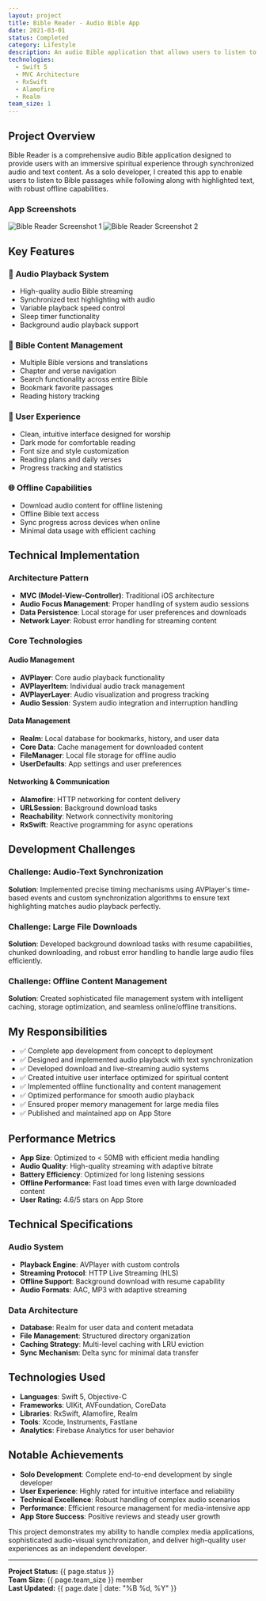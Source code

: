 ```yaml
---
layout: project
title: Bible Reader - Audio Bible App
date: 2021-03-01
status: Completed
category: Lifestyle
description: An audio Bible application that allows users to listen to scripture with synchronized text highlighting and offline support.
technologies:
  - Swift 5
  - MVC Architecture
  - RxSwift
  - Alamofire
  - Realm
team_size: 1
---
```


## Project Overview

Bible Reader is a comprehensive audio Bible application designed to provide users with an immersive spiritual experience through synchronized audio and text content. As a solo developer, I created this app to enable users to listen to Bible passages while following along with highlighted text, with robust offline capabilities.

### App Screenshots

![Bible Reader Screenshot 1](/images/projects/bible-reader/bible-reader-screenshot-1.jpg)
![Bible Reader Screenshot 2](/images/projects/bible-reader/bible-reader-screenshot-2.jpg)

## Key Features

### 🎵 Audio Playback System
- High-quality audio Bible streaming
- Synchronized text highlighting with audio
- Variable playback speed control
- Sleep timer functionality
- Background audio playback support

### 📖 Bible Content Management
- Multiple Bible versions and translations
- Chapter and verse navigation
- Search functionality across entire Bible
- Bookmark favorite passages
- Reading history tracking

### 📱 User Experience
- Clean, intuitive interface designed for worship
- Dark mode for comfortable reading
- Font size and style customization
- Reading plans and daily verses
- Progress tracking and statistics

### 🌐 Offline Capabilities
- Download audio content for offline listening
- Offline Bible text access
- Sync progress across devices when online
- Minimal data usage with efficient caching

## Technical Implementation

### Architecture Pattern
- **MVC (Model-View-Controller)**: Traditional iOS architecture
- **Audio Focus Management**: Proper handling of system audio sessions
- **Data Persistence**: Local storage for user preferences and downloads
- **Network Layer**: Robust error handling for streaming content

### Core Technologies

#### Audio Management
- **AVPlayer**: Core audio playback functionality
- **AVPlayerItem**: Individual audio track management
- **AVPlayerLayer**: Audio visualization and progress tracking
- **Audio Session**: System audio integration and interruption handling

#### Data Management
- **Realm**: Local database for bookmarks, history, and user data
- **Core Data**: Cache management for downloaded content
- **FileManager**: Local file storage for offline audio
- **UserDefaults**: App settings and user preferences

#### Networking & Communication
- **Alamofire**: HTTP networking for content delivery
- **URLSession**: Background download tasks
- **Reachability**: Network connectivity monitoring
- **RxSwift**: Reactive programming for async operations

## Development Challenges

### Challenge: Audio-Text Synchronization
**Solution**: Implemented precise timing mechanisms using AVPlayer's time-based events and custom synchronization algorithms to ensure text highlighting matches audio playback perfectly.

### Challenge: Large File Downloads
**Solution**: Developed background download tasks with resume capabilities, chunked downloading, and robust error handling to handle large audio files efficiently.

### Challenge: Offline Content Management
**Solution**: Created sophisticated file management system with intelligent caching, storage optimization, and seamless online/offline transitions.

## My Responsibilities

- ✅ Complete app development from concept to deployment
- ✅ Designed and implemented audio playback with text synchronization
- ✅ Developed download and live-streaming audio systems
- ✅ Created intuitive user interface optimized for spiritual content
- ✅ Implemented offline functionality and content management
- ✅ Optimized performance for smooth audio playback
- ✅ Ensured proper memory management for large media files
- ✅ Published and maintained app on App Store

## Performance Metrics

- **App Size**: Optimized to < 50MB with efficient media handling
- **Audio Quality**: High-quality streaming with adaptive bitrate
- **Battery Efficiency**: Optimized for long listening sessions
- **Offline Performance:** Fast load times even with large downloaded content
- **User Rating:** 4.6/5 stars on App Store

## Technical Specifications

### Audio System
- **Playback Engine**: AVPlayer with custom controls
- **Streaming Protocol**: HTTP Live Streaming (HLS)
- **Offline Support**: Background download with resume capability
- **Audio Formats**: AAC, MP3 with adaptive streaming

### Data Architecture
- **Database**: Realm for user data and content metadata
- **File Management**: Structured directory organization
- **Caching Strategy**: Multi-level caching with LRU eviction
- **Sync Mechanism**: Delta sync for minimal data transfer

## Technologies Used

- **Languages**: Swift 5, Objective-C
- **Frameworks**: UIKit, AVFoundation, CoreData
- **Libraries**: RxSwift, Alamofire, Realm
- **Tools**: Xcode, Instruments, Fastlane
- **Analytics**: Firebase Analytics for user behavior

## Notable Achievements

- **Solo Development**: Complete end-to-end development by single developer
- **User Experience**: Highly rated for intuitive interface and reliability
- **Technical Excellence**: Robust handling of complex audio scenarios
- **Performance**: Efficient resource management for media-intensive app
- **App Store Success**: Positive reviews and steady user growth

This project demonstrates my ability to handle complex media applications, sophisticated audio-visual synchronization, and deliver high-quality user experiences as an independent developer.

---

**Project Status:** {{ page.status }}  
**Team Size:** {{ page.team_size }} member  
**Last Updated:** {{ page.date | date: "%B %d, %Y" }}